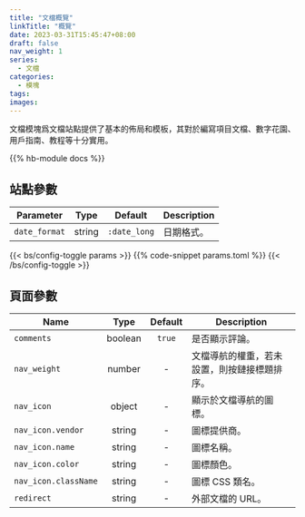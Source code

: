 ```yaml
---
title: "文檔概覽"
linkTitle: "概覽"
date: 2023-03-31T15:45:47+08:00
draft: false
nav_weight: 1
series:
  - 文檔
categories:
  - 模塊
tags:
images:
---
```


文檔模塊爲文檔站點提供了基本的佈局和模板，其對於編寫項目文檔、數字花園、用戶指南、教程等十分實用。

<!--more-->

{{% hb-module docs %}}

## 站點參數

| Parameter     |  Type  |   Default    | Description |
| ------------- | :----: | :----------: | ----------- |
| `date_format` | string | `:date_long` | 日期格式。  |

{{< bs/config-toggle params >}}
{{% code-snippet params.toml %}}
{{< /bs/config-toggle >}}

## 頁面參數

| Name                 |  Type   | Default | Description                                  |
| -------------------- | :-----: | :-----: | -------------------------------------------- |
| `comments`           | boolean | `true`  | 是否顯示評論。                               |
| `nav_weight`         | number  |    -    | 文檔導航的權重，若未設置，則按鏈接標題排序。 |
| `nav_icon`           | object  |    -    | 顯示於文檔導航的圖標。                       |
| `nav_icon.vendor`    | string  |    -    | 圖標提供商。                                 |
| `nav_icon.name`      | string  |    -    | 圖標名稱。                                   |
| `nav_icon.color`     | string  |    -    | 圖標顏色。                                   |
| `nav_icon.className` | string  |    -    | 圖標 CSS 類名。                              |
| `redirect`           | string  |    -    | 外部文檔的 URL。                             |
